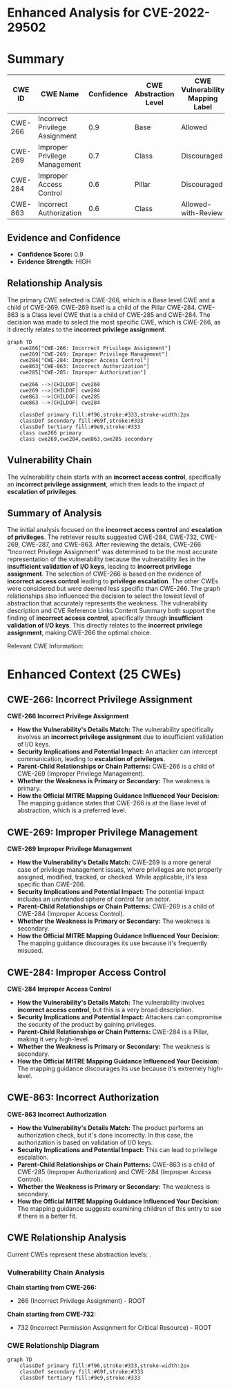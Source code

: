# Enhanced Analysis for CVE-2022-29502

# Summary
| CWE ID | CWE Name | Confidence | CWE Abstraction Level | CWE Vulnerability Mapping Label | CWE-Vulnerability Mapping Notes |
|---|---|---|---|---|---|
| CWE-266 | Incorrect Privilege Assignment | 0.9 | Base | Allowed | Primary CWE |
| CWE-269 | Improper Privilege Management | 0.7 | Class | Discouraged | Secondary Candidate |
| CWE-284 | Improper Access Control | 0.6 | Pillar | Discouraged | Secondary Candidate |
| CWE-863 | Incorrect Authorization | 0.6 | Class | Allowed-with-Review | Secondary Candidate |

## Evidence and Confidence

*   **Confidence Score:** 0.9
*   **Evidence Strength:** HIGH

## Relationship Analysis
The primary CWE selected is CWE-266, which is a Base level CWE and a child of CWE-269. CWE-269 itself is a child of the Pillar CWE-284. CWE-863 is a Class level CWE that is a child of CWE-285 and CWE-284.
The decision was made to select the most specific CWE, which is CWE-266, as it directly relates to the **incorrect privilege assignment**.

```mermaid
graph TD
    cwe266["CWE-266: Incorrect Privilege Assignment"]
    cwe269["CWE-269: Improper Privilege Management"]
    cwe284["CWE-284: Improper Access Control"]
    cwe863["CWE-863: Incorrect Authorization"]
    cwe285["CWE-285: Improper Authorization"]

    cwe266 -->|CHILDOF| cwe269
    cwe269 -->|CHILDOF| cwe284
    cwe863 -->|CHILDOF| cwe285
    cwe863 -->|CHILDOF| cwe284

    classDef primary fill:#f96,stroke:#333,stroke-width:2px
    classDef secondary fill:#69f,stroke:#333
    classDef tertiary fill:#9e9,stroke:#333
    class cwe266 primary
    class cwe269,cwe284,cwe863,cwe285 secondary
```

## Vulnerability Chain
The vulnerability chain starts with an **incorrect access control**, specifically an **incorrect privilege assignment**, which then leads to the impact of **escalation of privileges**.

## Summary of Analysis
The initial analysis focused on the **incorrect access control** and **escalation of privileges**. The retriever results suggested CWE-284, CWE-732, CWE-269, CWE-287, and CWE-863. After reviewing the details, CWE-266 "Incorrect Privilege Assignment" was determined to be the most accurate representation of the vulnerability because the vulnerability lies in the **insufficient validation of I/O keys**, leading to **incorrect privilege assignment**.
The selection of CWE-266 is based on the evidence of **incorrect access control** leading to **privilege escalation**. The other CWEs were considered but were deemed less specific than CWE-266. The graph relationships also influenced the decision to select the lowest level of abstraction that accurately represents the weakness.
The vulnerability description and CVE Reference Links Content Summary both support the finding of **incorrect access control**, specifically through **insufficient validation of I/O keys**. This directly relates to the **incorrect privilege assignment**, making CWE-266 the optimal choice.

Relevant CWE Information:

# Enhanced Context (25 CWEs)

## CWE-266: Incorrect Privilege Assignment
**CWE-266 Incorrect Privilege Assignment**
*   **How the Vulnerability's Details Match:** The vulnerability specifically involves an **incorrect privilege assignment** due to insufficient validation of I/O keys.
*   **Security Implications and Potential Impact:** An attacker can intercept communication, leading to **escalation of privileges**.
*   **Parent-Child Relationships or Chain Patterns:** CWE-266 is a child of CWE-269 (Improper Privilege Management).
*   **Whether the Weakness is Primary or Secondary:** The weakness is primary.
*   **How the Official MITRE Mapping Guidance Influenced Your Decision:** The mapping guidance states that CWE-266 is at the Base level of abstraction, which is a preferred level.

## CWE-269: Improper Privilege Management
**CWE-269 Improper Privilege Management**
*   **How the Vulnerability's Details Match:** CWE-269 is a more general case of privilege management issues, where privileges are not properly assigned, modified, tracked, or checked. While applicable, it's less specific than CWE-266.
*   **Security Implications and Potential Impact:** The potential impact includes an unintended sphere of control for an actor.
*   **Parent-Child Relationships or Chain Patterns:** CWE-269 is a child of CWE-284 (Improper Access Control).
*   **Whether the Weakness is Primary or Secondary:** The weakness is secondary.
*   **How the Official MITRE Mapping Guidance Influenced Your Decision:** The mapping guidance discourages its use because it's frequently misused.

## CWE-284: Improper Access Control
**CWE-284 Improper Access Control**
*   **How the Vulnerability's Details Match:** The vulnerability involves **incorrect access control**, but this is a very broad description.
*   **Security Implications and Potential Impact:** Attackers can compromise the security of the product by gaining privileges.
*   **Parent-Child Relationships or Chain Patterns:** CWE-284 is a Pillar, making it very high-level.
*   **Whether the Weakness is Primary or Secondary:** The weakness is secondary.
*   **How the Official MITRE Mapping Guidance Influenced Your Decision:** The mapping guidance discourages its use because it's extremely high-level.

## CWE-863: Incorrect Authorization
**CWE-863 Incorrect Authorization**
*   **How the Vulnerability's Details Match:** The product performs an authorization check, but it's done incorrectly. In this case, the authorization is based on validation of I/O keys.
*   **Security Implications and Potential Impact:** This can lead to privilege escalation.
*   **Parent-Child Relationships or Chain Patterns:** CWE-863 is a child of CWE-285 (Improper Authorization) and CWE-284 (Improper Access Control).
*   **Whether the Weakness is Primary or Secondary:** The weakness is secondary.
*   **How the Official MITRE Mapping Guidance Influenced Your Decision:** The mapping guidance suggests examining children of this entry to see if there is a better fit.


## CWE Relationship Analysis

Current CWEs represent these abstraction levels: .


### Vulnerability Chain Analysis

**Chain starting from CWE-266:**
- 266 (Incorrect Privilege Assignment) - ROOT


**Chain starting from CWE-732:**
- 732 (Incorrect Permission Assignment for Critical Resource) - ROOT



### CWE Relationship Diagram

```mermaid
graph TD
    classDef primary fill:#f96,stroke:#333,stroke-width:2px
    classDef secondary fill:#69f,stroke:#333
    classDef tertiary fill:#9e9,stroke:#333
```